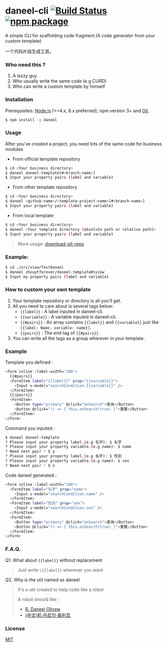 # daneel-cli [![Build Status](https://img.shields.io/circleci/project/vuejs/vue-cli/master.svg)](https://circleci.com/gh/vuejs/vue-cli) [![npm package](https://img.shields.io/npm/v/vue-cli.svg)](https://www.npmjs.com/package/vue-cli)

A simple CLI for scaffolding code fragment.(A code generator from your custom template)

一个代码片段生成工具。

### Who need this ?
1. A lazzy guy
2. Who usually write the same code (e.g CURD)
3. Who can write a custom template by himself

### Installation
Prerequisites: [Node.js](https://nodejs.org/en/) (>=4.x, 6.x preferred), npm version 3+ and [Git](https://git-scm.com/).

``` bash
$ npm install -g daneel
```

### Usage

After you've created a project, you need lots of the same code for business modules
- From official template repository
``` bash
$ cd <Your business directory>
$ daneel daneel-template[#<branch-name>]
$ Input your property pairs (label and variable)
```

- From other template repository
``` bash
$ cd <Your business directory>
$ daneel <github-name>/<template-project-name>[#<branch-name>]
$ Input your property pairs (label and variable)
```

- From local template
``` bash
$ cd <Your business directory>
$ daneel <Your template directory (absolute path or relative path)>
$ Input your property pairs (label and variable)
```
>More usage: [download-git-repo](https://github.com/flipxfx/download-git-repo)

### Example:

``` bash
$ cd ./src/view/TestDaneel
$ daneel zhouytforever/daneel-template#iview
$ Input my property pairs (label and variable)
```
### How to custom your own template

1. Your template repository or directory is all you'll get.
2. All you need to care about is several tags below:
    - `{{label}}` : A label inputed in daneel-cli.
    - `{{variable}}` : A variable inputed in daneel-cli.
    - `{{#pairs}}` : An array contains `{{label}}` and `{{variable}}` just like `[{label: Name, variable: name}]`.
    - `{{pairs}}` : The end tag of `{{#pairs}}`.
3. You can write all the tags as a group wherever in your template.

### Example

Template you defined :
```bash
<Form inline :label-width="100">
  {{#pairs}}
  <FormItem label="{{label}}" prop="{{variable}}">
    <Input v-model="searchCondition.{{variable}}" />
  </FormItem>
  {{/pairs}}
  <FormItem>
    <Button type="primary" @click="onSearch">查询</Button>
    <Button @click="() => { this.onSearch(true) }">重置</Button>
  </FormItem>
</Form>
```

Command you inputed :
```bash
$ daneel daneel-template
? Please input your property label.(e.g 名字): $ 名字
? Please input your property variable.(e.g name): $ name
? Need next pair ? $ y
? Please input your property label.(e.g 名字): $ 性别
? Please input your property variable.(e.g name): $ sex
? Need next pair ? $ n
```

Code daneel generated :
```bash
<Form inline :label-width="100">
  <FormItem label="名字" prop="name">
    <Input v-model="searchCondition.name" />
  </FormItem>
  <FormItem label="性别" prop="sex">
    <Input v-model="searchCondition.sex" />
  </FormItem>
  <FormItem>
    <Button type="primary" @click="onSearch">查询</Button>
    <Button @click="() => { this.onSearch(true) }">重置</Button>
  </FormItem>
</Form>
```
### F.A.Q.
Q1. What about `{{label}}` without replacement
> Just write `\{{label}}` wherever you want

Q2. Why is the util named as daneel
> It's a util created to help code like a robot
>
> A robot should like :
> - [R. Daneel Olivaw](https://en.wikipedia.org/wiki/R._Daneel_Olivaw)
> - [(中文)机·丹尼尔·奥利瓦](https://baike.baidu.com/item/%E6%9C%BA%C2%B7%E4%B8%B9%E5%B0%BC%E5%B0%94%C2%B7%E5%A5%A5%E5%88%A9%E7%93%A6/6871736?fr=aladdin)

### License

[MIT](http://opensource.org/licenses/MIT)

